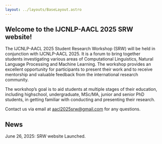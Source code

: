 ```yaml
---
layout: ../layouts/BaseLayout.astro
---
```


## Welcome to the IJCNLP-AACL 2025 SRW website!

The IJCNLP-AACL 2025 Student Research Workshop (SRW) will be held in conjunction with IJCNLP-AACL 2025.
It is a forum to bring together students investigating various areas of Computational Linguistics, Natural Language Processing and Machine Learning.
The workshop provides an excellent opportunity for participants to present their work and to receive mentorship and valuable feedback from the international research community.

The workshop’s goal is to aid students at multiple stages of their education, including highschool, undergraduate, MSc/MA, junior and senior PhD students, in getting familiar with conducting and presenting their research.

Contact us via email at aacl2025srw@gmail.com for any questions.

## News

June 26, 2025: SRW website Launched.

